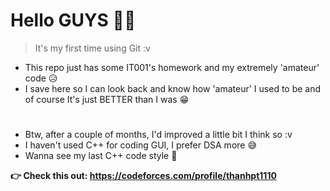 # Hello GUYS 🙋‍♂️  
>It's my first time using Git :v

* This repo just has some IT001's homework and my extremely 'amateur' code 😥
* I save here so I can look back and know how 'amateur' I used to be and of course It's just BETTER than I was 😁

# 
* Btw, after a couple of months, I'd improved a little bit I think so :v 
* I haven't used C++ for coding GUI, I prefer DSA more 😅
* Wanna see my last C++ code style 🤔

**👉 Check this out: https://codeforces.com/profile/thanhpt1110**
